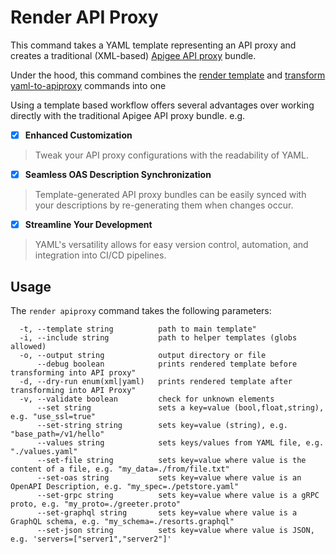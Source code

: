 # Render API Proxy
<!--
  Copyright 2024 Google LLC

  Licensed under the Apache License, Version 2.0 (the "License");
  you may not use this file except in compliance with the License.
  You may obtain a copy of the License at

       http://www.apache.org/licenses/LICENSE-2.0

  Unless required by applicable law or agreed to in writing, software
  distributed under the License is distributed on an "AS IS" BASIS,
  WITHOUT WARRANTIES OR CONDITIONS OF ANY KIND, either express or implied.
  See the License for the specific language governing permissions and
  limitations under the License.
-->

This command takes a YAML template representing an API proxy and creates a traditional (XML-based) [Apigee API proxy](https://cloud.google.com/apigee/docs/api-platform/fundamentals/understanding-apis-and-api-proxies#whatisanapiproxy) bundle.

Under the hood, this command combines the [render template](./render-template.md) and [transform yaml-to-apiproxy](../../transform/commands/yaml-to-apiproxy.md) commands into one

Using a template based workflow offers several advantages over working directly with the traditional Apigee API proxy bundle. e.g.

- [x] **Enhanced Customization**
> Tweak your API proxy configurations with the readability of YAML.

- [x] **Seamless OAS Description Synchronization**
> Template-generated API proxy bundles can be easily synced with your descriptions by re-generating them when changes occur.

- [x] **Streamline Your Development**
> YAML's versatility allows for easy version control, automation, and integration into CI/CD pipelines.

## Usage

The `render apiproxy` command takes the following parameters:


```text
  -t, --template string          path to main template"
  -i, --include string           path to helper templates (globs allowed)
  -o, --output string            output directory or file
      --debug boolean            prints rendered template before transforming into API proxy"
  -d, --dry-run enum(xml|yaml)   prints rendered template after transforming into API Proxy"
  -v, --validate boolean         check for unknown elements
      --set string               sets a key=value (bool,float,string), e.g. "use_ssl=true"
      --set-string string        sets key=value (string), e.g. "base_path=/v1/hello" 
      --values string            sets keys/values from YAML file, e.g. "./values.yaml"
      --set-file string          sets key=value where value is the content of a file, e.g. "my_data=./from/file.txt"
      --set-oas string           sets key=value where value is an OpenAPI Description, e.g. "my_spec=./petstore.yaml"
      --set-grpc string          sets key=value where value is a gRPC proto, e.g. "my_proto=./greeter.proto"
      --set-graphql string       sets key=value where value is a GraphQL schema, e.g. "my_schema=./resorts.graphql"
      --set-json string          sets key=value where value is JSON, e.g. 'servers=["server1","server2"]'
```